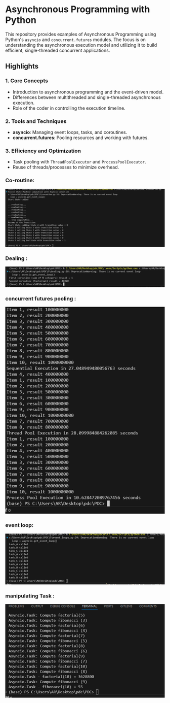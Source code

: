 # Asynchronous Programming with Python

This repository provides examples of Asynchronous Programming using Python's `asyncio` and `concurrent.futures` modules. The focus is on understanding the asynchronous execution model and utilizing it to build efficient, single-threaded concurrent applications.

## Highlights

### 1. Core Concepts
- Introduction to asynchronous programming and the event-driven model.
- Differences between multithreaded and single-threaded asynchronous execution.
- Role of the coder in controlling the execution timeline.

### 2. Tools and Techniques
- **asyncio**: Managing event loops, tasks, and coroutines.
- **concurrent.futures**: Pooling resources and working with futures.

### 3. Efficiency and Optimization
- Task pooling with `ThreadPoolExecutor` and `ProcessPoolExecutor`.
- Reuse of threads/processes to minimize overhead.

### Co-routine:
![alt text](image.png)

### Dealing : 
![alt text](image-1.png)

### concurrent futures pooling : 
![alt text](image-2.png)

### event loop:
![alt text](image-3.png)

### manipulating Task :
![alt text](image-4.png)
